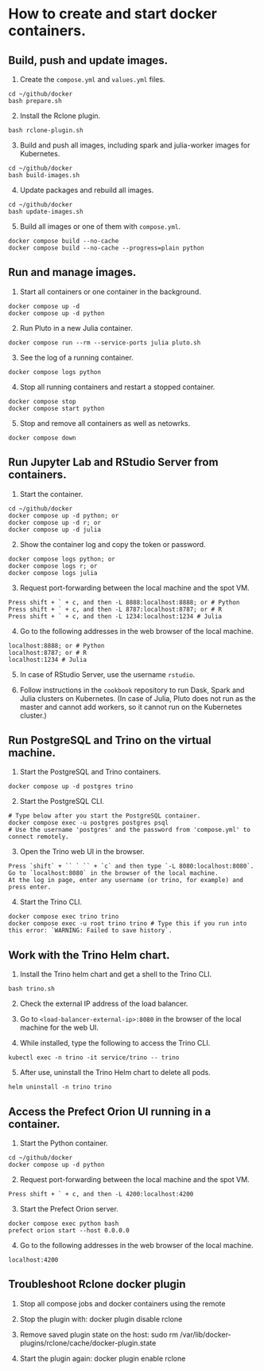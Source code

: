 # How to create and start docker containers.

## Build, push and update images.

1. Create the `compose.yml` and `values.yml` files.

```Shell
cd ~/github/docker
bash prepare.sh
```

2. Install the Rclone plugin.

```Shell
bash rclone-plugin.sh
```

3. Build and push all images, including spark and julia-worker images for Kubernetes.

```Shell
cd ~/github/docker
bash build-images.sh
```

4. Update packages and rebuild all images.

```Shell
cd ~/github/docker
bash update-images.sh
```

5. Build all images or one of them with `compose.yml`.

```Shell
docker compose build --no-cache
docker compose build --no-cache --progress=plain python
```

## Run and manage images.

1. Start all containers or one container in the background.

```Shell
docker compose up -d
docker compose up -d python
```

2. Run Pluto in a new Julia container.

```Shell
docker compose run --rm --service-ports julia pluto.sh
```

3. See the log of a running container.

```Shell
docker compose logs python
```

4. Stop all running containers and restart a stopped container.

```Shell
docker compose stop
docker compose start python
```

5. Stop and remove all containers as well as netowrks.

```Shell
docker compose down
```

## Run Jupyter Lab and RStudio Server from containers.

1. Start the container.

```Shell
cd ~/github/docker
docker compose up -d python; or
docker compose up -d r; or
docker compose up -d julia
```

2. Show the container log and copy the token or password.

```Shell
docker compose logs python; or
docker compose logs r; or
docker compose logs julia
```

3. Request port-forwarding between the local machine and the spot VM.

```
Press shift + ` + c, and then -L 8888:localhost:8888; or # Python
Press shift + ` + c, and then -L 8787:localhost:8787; or # R
Press shift + ` + c, and then -L 1234:localhost:1234 # Julia
```

4. Go to the following addresses in the web browser of the local machine.

```
localhost:8888; or # Python
localhost:8787; or # R
localhost:1234 # Julia
```

5. In case of RStudio Server, use the username `rstudio`.

6. Follow instructions in the `cookbook` repository to run Dask, Spark and Julia clusters on Kubernetes. (In case of Julia, Pluto does not run as the master and cannot add workers, so it cannot run on the Kubernetes cluster.)

## Run PostgreSQL and Trino on the virtual machine.

1. Start the PostgreSQL and Trino containers.

```Shell
docker compose up -d postgres trino
```

2. Start the PostgreSQL CLI.

```Shell
# Type below after you start the PostgreSQL container.
docker compose exec -u postgres postgres psql
# Use the username 'postgres' and the password from 'compose.yml' to connect remotely.
```

3. Open the Trino web UI in the browser.

```
Press `shift` + `` ` `` + `c` and then type `-L 8080:localhost:8080`.
Go to `localhost:8080` in the browser of the local machine.
At the log in page, enter any username (or trino, for example) and press enter.
```

4. Start the Trino CLI.

```Shell
docker compose exec trino trino
docker compose exec -u root trino trino # Type this if you run into this error: `WARNING: Failed to save history`.
```

## Work with the Trino Helm chart.

1. Install the Trino helm chart and get a shell to the Trino CLI.

```Shell
bash trino.sh
```

2. Check the external IP address of the load balancer.

3. Go to `<load-balancer-external-ip>:8080` in the browser of the local machine for the web UI.

4. While installed, type the following to access the Trino CLI.

```Shell
kubectl exec -n trino -it service/trino -- trino
```

5. After use, uninstall the Trino Helm chart to delete all pods.

```Shell
helm uninstall -n trino trino
```

## Access the Prefect Orion UI running in a container.

1. Start the Python container.

```Shell
cd ~/github/docker
docker compose up -d python
```

2. Request port-forwarding between the local machine and the spot VM.

```
Press shift + ` + c, and then -L 4200:localhost:4200
```

3. Start the Prefect Orion server.

```Shell
docker compose exec python bash
prefect orion start --host 0.0.0.0
```

4. Go to the following addresses in the web browser of the local machine.

```
localhost:4200
```

## Troubleshoot Rclone docker plugin

1. Stop all compose jobs and docker containers using the remote

2. Stop the plugin with: docker plugin disable rclone

3. Remove saved plugin state on the host: sudo rm /var/lib/docker-plugins/rclone/cache/docker-plugin.state

4. Start the plugin again: docker plugin enable rclone
